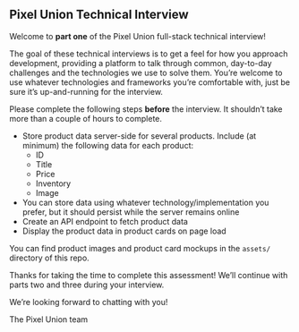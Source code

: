 ## Pixel Union Technical Interview

Welcome to **part one** of the Pixel Union full-stack technical interview!

The goal of these technical interviews is to get a feel for how you approach development, providing a platform to talk through common, day-to-day challenges and the technologies we use to solve them. You’re welcome to use whatever technologies and frameworks you’re comfortable with, just be sure it’s up-and-running for the interview.

Please complete the following steps **before** the interview. It shouldn’t take more than a couple of hours to complete.

 - Store product data server-side for several products. Include (at minimum) the following data for each product:
    - ID
    - Title
    - Price
    - Inventory
    - Image
- You can store data using whatever technology/implementation you prefer, but it should persist while the server remains online
- Create an API endpoint to fetch product data
- Display the product data in product cards on page load

You can find product images and product card mockups in the `assets/` directory of this repo.

Thanks for taking the time to complete this assessment! We’ll continue with parts two and three during your interview.

We’re looking forward to chatting with you!

The Pixel Union team
